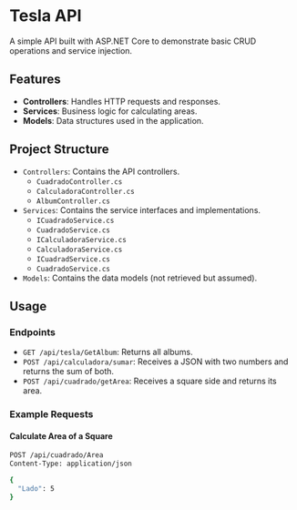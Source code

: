 
# Tesla API

A simple API built with ASP.NET Core to demonstrate basic CRUD operations and service injection.

## Features

- **Controllers**: Handles HTTP requests and responses.
- **Services**: Business logic for calculating areas.
- **Models**: Data structures used in the application.

## Project Structure

- `Controllers`: Contains the API controllers.
  - `CuadradoController.cs`
  - `CalculadoraController.cs`
  - `AlbumController.cs`
- `Services`: Contains the service interfaces and implementations.
  - `ICuadradoService.cs`
  - `CuadradoService.cs`
  - `ICalculadoraService.cs`
  - `CalculadoraService.cs`
  - `ICuadradService.cs`
  - `CuadradoService.cs`
- `Models`: Contains the data models (not retrieved but assumed).

## Usage

### Endpoints

- `GET /api/tesla/GetAlbum`: Returns all albums.
- `POST /api/calculadora/sumar`: Receives a JSON with two numbers and returns the sum of both.
- `POST /api/cuadrado/getArea`: Receives a square side and returns its area.

### Example Requests

#### Calculate Area of a Square

```bash
POST /api/cuadrado/Area
Content-Type: application/json

{
  "Lado": 5
}

